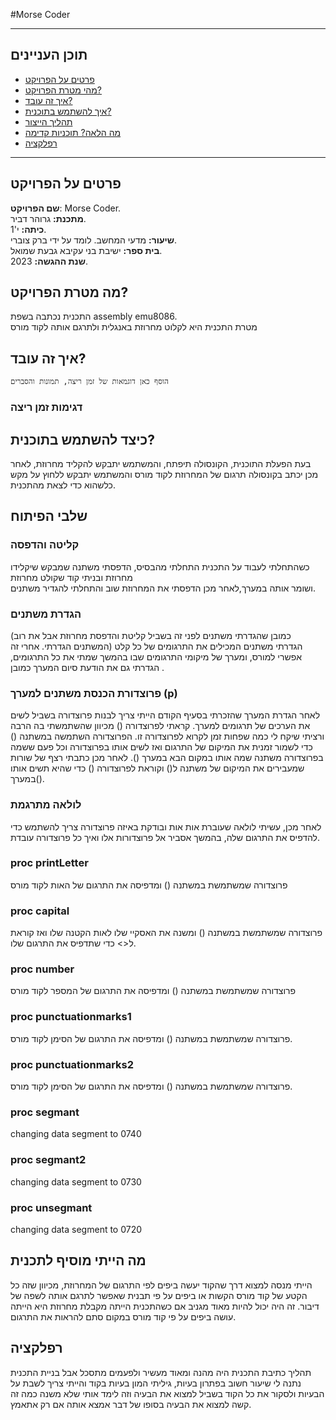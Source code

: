 

#Morse Coder
  ***
  ## תוכן העניינים
  - [פרטים על הפרויקט](#פרטים)
  - [מהי מטרת הפרויקט?](#מטרה)
  - [איך זה עובד?](#איך)
  - [איך להשתמש בתוכנית?](#שימוש)
  - [תהליך הייצור](#הפקה)
  - [מה הלאה? תוכניות קדימה](#תוכניות)
  - [רפלקציה](#רפלקציה)
  ***
  <a name="פרטים"></a>
  ## פרטים על הפרויקט
 **שם הפרויקט**:
  Morse Coder.<br/>
  **מתכנת:** גרוהר דביר.<br/>
  **כיתה:** י'1.<br/>
  **שיעור:** מדעי המחשב. לומד על ידי ברק צוברי.<br/>
  **בית ספר:** ישיבת בני עקיבא גבעת שמואל.<br/>
  **שנת ההגשה:** 2023.<br/>
  
  <a name="מטרה"></a>
  ## מה מטרת הפרויקט?
התכנית נכתבה בשפת assembly emu8086.  
מטרת התכנית היא לקלוט מחרוזת באנגלית ולתרגם אותה לקוד מורס
  <a name="איך"></a>
  ## איך זה עובד?
  `הוסף כאן דוגמאות של זמן ריצה, תמונות והסברים`
  ### דגימות זמן ריצה
   
  
  
  <a name="שימוש"></a>
  ## כיצד להשתמש בתוכנית?
  בעת הפעלת התוכנית, הקונסולה תיפתח, והמשתמש יתבקש להקליד מחרוזת, לאחר מכן יכתב בקונסולה תרגום של המחרוזת לקוד מורס והמשתמש יתבקש ללחוץ על מקש כלשהוא כדי לצאת מהתכנית.  
  <a name="הפקה"></a>
  ## שלבי הפיתוח
  ### קליטה והדפסה
כשהתחלתי לעבוד על התכנית התחלתי מהבסיס, הדפסתי משתנה שמבקש שיקלידו מחרוזת ובניתי קוד שקולט מחרוזת   
ושומר אותה במערך,לאחר מכן הדפסתי את המחרוזת
שוב והתחלתי להגדיר משתנים.
### הגדרת משתנים
(כמובן שהגדרתי משתנים לפני זה בשביל קליטת והדפסת
מחרוזת אבל את רוב המשתנים הגדרתי. אחרי זה)
הגדרתי משתנים המכילים את התרגומים של כל קלט אפשרי למורס, ומערך של מיקומי התרגומים שבו בהמשך שמתי את כל התרגומים, הגדרתי גם את הודעת סיום המערך כמובן .
### פרוצדורת הכנסת משתנים למערך (p)
לאחר הגדרת המערך שהזכרתי בסעיף הקודם הייתי צריך לבנות פרוצדורה בשביל לשים את הערכים של תרגומים למערך. קראתי לפרוצדורה () מכיוון שהשתמשתי בה הרבה ורציתי שיקח לי כמה שפחות זמן לקרוא לפרוצדורה זו. 
הפרוצדורה השתמשה במשתנה () כדי לשמור זמנית את המיקום של התרגום ואז לשים אותו בפרוצדורה וכל פעם ששמה בפרוצדורה משתנה שמה אותו במקום הבא במערך (). לאחר מכן כתבתי רצף של שורות שמעבירים את המיקום של משתנה ל() וקוראת לפרוצדורה () כדי שהיא תשים אותו במערך().
### לולאה מתרגמת
לאחר מכן, עשיתי לולאה שעוברת אות אות ובודקת באיזה פרוצדורה צריך להשתמש כדי להדפיס את התרגום שלה,     בהמשך אסביר אל פרוצדורות אלו ואיך כל פרוצדורה עובדת.
### proc printLetter
פרוצדורה שמשתמשת במשתנה () ומדפיסה את התרגום של האות לקוד מורס
### proc capital
פרוצדורה שמשתמשת במשתנה () ומשנה את האסקיי שלו לאות הקטנה שלו ואז קוראת ל<> כדי שתדפיס את התרגום שלו.
### proc number
פרוצדורה שמשתמשת במשתנה () ומדפיסה את התרגום של המספר לקוד מורס
### proc punctuationmarks1
פרוצדורה שמשתמשת במשתנה () ומדפיסה את התרגום של הסימן לקוד מורס.

### proc punctuationmarks2
פרוצדורה שמשתמשת במשתנה () ומדפיסה את התרגום של הסימן לקוד מורס.
### proc segmant
changing data segment to 0740
### proc segmant2
changing data segment to 0730
### proc unsegmant
changing data segment to 0720


  <a name="תכניות"></a>
 
## מה הייתי מוסיף לתכנית
הייתי מנסה למצוא דרך שהקוד יעשה ביפים לפי התרגום של המחרוזת, מכיוון שזה כל הקטע של קוד מורס הקשות או ביפים על פי תבנית שאפשר לתרגם אותה לשפה של דיבור. זה היה יכול להיות מאוד מגניב אם כשהתכנית הייתה מקבלת מחרוזת היא הייתה עושה ביפים על פי קוד מורס במקום סתם להראות את התרגום.
  
  
  <a name="רפלקציה"></a>
  ## רפלקציה 
תהליך כתיבת התכנית היה מהנה ומאוד מעשיר ולפעמים מתסכל אבל
  בניית התכנית נתנה לי שיעור חשוב בפתרון בעיות, גיליתי המון בעיות בקוד והייתי צריך לשבת על הבעיות ולסקור את כל הקוד בשביל למצוא את הבעיה וזה לימד אותי שלא משנה כמה זה קשה למצוא את הבעיה בסופו של דבר
אמצא אותה אם רק אתאמץ.
